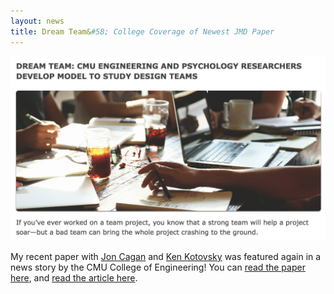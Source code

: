 ```yaml
---
layout: news
title: Dream Team&#58; College Coverage of Newest JMD Paper
---
```


![](/images/news/college_news_screencap.png)

My recent paper with [Jon Cagan](https://www.cmu.edu/me/people/jonathan-cagan.html) and [Ken Kotovsky](https://www.cmu.edu/dietrich/psychology/people/core-training-faculty/kotovsky-kenneth.html) was featured again in a news story by the CMU College of Engineering! You can [read the paper here](http://dx.doi.org/10.1115/1.4035793), and [read the article here](https://engineering.cmu.edu/media/feature/2017/03_09_dream_team_cagan.html).
